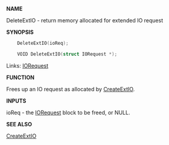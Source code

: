 
**NAME**

DeleteExtIO - return memory allocated for extended IO request

**SYNOPSIS**

```c
    DeleteExtIO(ioReq);

    VOID DeleteExtIO(struct IORequest *);

```
Links: [IORequest](_0094.md) 

**FUNCTION**

Frees up an IO request as allocated by [CreateExtIO](_0147.md).

**INPUTS**

ioReq - the [IORequest](_0094.md) block to be freed, or NULL.

**SEE ALSO**

[CreateExtIO](_0147.md)
